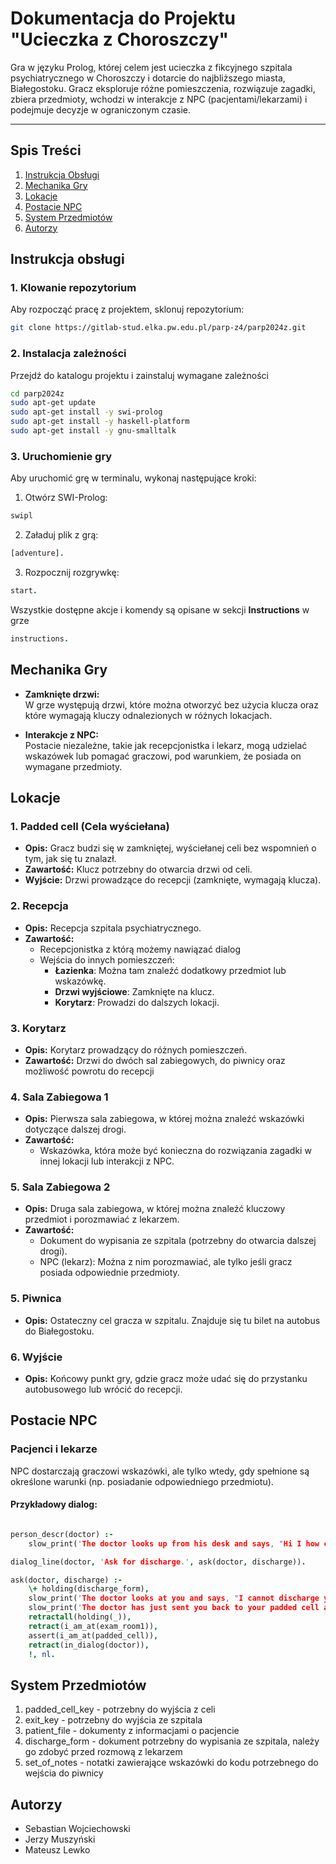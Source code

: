 # Dokumentacja do Projektu "Ucieczka z Choroszczy"

Gra w języku Prolog, której celem jest ucieczka z fikcyjnego szpitala psychiatrycznego w Choroszczy i dotarcie do najbliższego miasta, Białegostoku. Gracz eksploruje różne pomieszczenia, rozwiązuje zagadki, zbiera przedmioty, wchodzi w interakcje z NPC (pacjentami/lekarzami) i podejmuje decyzje w ograniczonym czasie.

---

## Spis Treści
1. [Instrukcja Obsługi](#instrukcja-obsługi)
1. [Mechanika Gry](#mechanika-gry)  
2. [Lokacje](#lokacje)  
3. [Postacie NPC](#postacie-npc)  
4. [System Przedmiotów](#system-przedmiotów)  
5. [Autorzy](#autorzy) 

## Instrukcja obsługi

### 1. Klowanie repozytorium
Aby rozpocząć pracę z projektem, sklonuj repozytorium:

```bash
git clone https://gitlab-stud.elka.pw.edu.pl/parp-z4/parp2024z.git
```
### 2. Instalacja zależności
Przejdź do katalogu projektu i zainstaluj wymagane zależności
```bash
cd parp2024z
sudo apt-get update
sudo apt-get install -y swi-prolog
sudo apt-get install -y haskell-platform
sudo apt-get install -y gnu-smalltalk
```
### 3. Uruchomienie gry
Aby uruchomić grę w terminalu, wykonaj następujące kroki:
1. Otwórz SWI-Prolog:
```bash
swipl
```
2. Załaduj plik z grą:
```prolog
[adventure].
```
3. Rozpocznij rozgrywkę:
```prolog
start.
```
Wszystkie dostępne akcje i komendy są opisane w sekcji **Instructions** w grze
```prolog
instructions.
```
## Mechanika Gry

- **Zamknięte drzwi:**  
  W grze występują drzwi, które można otworzyć bez użycia klucza oraz które wymagają kluczy odnalezionych w różnych lokacjach.

- **Interakcje z NPC:**  
  Postacie niezależne, takie jak recepcjonistka i lekarz, mogą udzielać wskazówek lub pomagać graczowi, pod warunkiem, że posiada on wymagane przedmioty.


## Lokacje

### 1. Padded cell (Cela wyściełana)
- **Opis:** Gracz budzi się w zamkniętej, wyściełanej celi bez wspomnień o tym, jak się tu znalazł.  
- **Zawartość:** Klucz potrzebny do otwarcia drzwi od celi.  
- **Wyjście:** Drzwi prowadzące do recepcji (zamknięte, wymagają klucza). 

### 2. Recepcja  
- **Opis:** Recepcja szpitala psychiatrycznego.  
- **Zawartość:**
  - Recepcjonistka z którą możemy nawiązać dialog
  - Wejścia do innych pomieszczeń:  
    - **Łazienka**: Można tam znaleźć dodatkowy przedmiot lub wskazówkę.  
    - **Drzwi wyjściowe**: Zamknięte na klucz.
    - **Korytarz**: Prowadzi do dalszych lokacji.  

### 3. Korytarz  
- **Opis:** Korytarz prowadzący do różnych pomieszczeń.  
- **Zawartość:** Drzwi do dwóch sal zabiegowych, do piwnicy oraz możliwość powrotu do recepcji

### 4. Sala Zabiegowa 1  
- **Opis:** Pierwsza sala zabiegowa, w której można znaleźć wskazówki dotyczące dalszej drogi.  
- **Zawartość:**  
  - Wskazówka, która może być konieczna do rozwiązania zagadki w innej lokacji lub interakcji z NPC.  

### 5. Sala Zabiegowa 2  
- **Opis:** Druga sala zabiegowa, w której można znaleźć kluczowy przedmiot i porozmawiać z lekarzem.  
- **Zawartość:**  
  - Dokument do wypisania ze szpitala (potrzebny do otwarcia dalszej drogi).  
  - NPC (lekarz): Można z nim porozmawiać, ale tylko jeśli gracz posiada odpowiednie przedmioty.

### 5. Piwnica  
- **Opis:** Ostateczny cel gracza w szpitalu. Znajduje się tu bilet na autobus do Białegostoku.  

### 6. Wyjście  
- **Opis:** Końcowy punkt gry, gdzie gracz może udać się do przystanku autobusowego lub wrócić do recepcji.


## Postacie NPC

### Pacjenci i lekarze  
NPC dostarczają graczowi wskazówki, ale tylko wtedy, gdy spełnione są określone warunki (np. posiadanie odpowiedniego przedmiotu).  

#### Przykładowy dialog:
```prolog

person_descr(doctor) :-
    slow_print('The doctor looks up from his desk and says, "Hi I how can I help you"'), nl.

dialog_line(doctor, 'Ask for discharge.', ask(doctor, discharge)).

ask(doctor, discharge) :-
    \+ holding(discharge_form),
    slow_print('The doctor looks at you and says, "I cannot discharge you until you have the proper paperwork. Please find your discharge form."'), nl,
    slow_print('The doctor has just sent you back to your padded cell and collected all of your belongings.'), nl,
    retractall(holding(_)),
    retract(i_am_at(exam_room1)),
    assert(i_am_at(padded_cell)),
    retract(in_dialog(doctor)),
    !, nl.
```

## System Przedmiotów

1. padded_cell_key - potrzebny do wyjścia z celi
2. exit_key - potrzebny do wyjścia ze szpitala
3. patient_file - dokumenty z informacjami o pacjencie
4. discharge_form - dokument potrzebny do wypisania ze szpitala, należy go zdobyć przed rozmową z lekarzem
5. set_of_notes - notatki zawierające wskazówki do kodu potrzebnego do wejścia do piwnicy


## Autorzy
- Sebastian Wojciechowski
- Jerzy Muszyński 
- Mateusz Lewko
